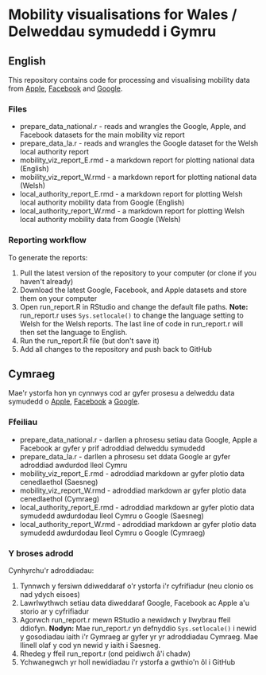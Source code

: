 # Mobility visualisations for Wales / Delweddau symudedd i Gymru

## English

This repository contains code for processing and visualising mobility data from [Apple](https://covid19.apple.com/mobility), [Facebook](https://data.humdata.org/dataset/movement-range-maps) and [Google](https://www.google.com/covid19/mobility/).

### Files
*	prepare_data_national.r - reads and wrangles the Google, Apple, and Facebook datasets for the main mobility viz report
* prepare_data_la.r - reads and wrangles the Google dataset for the Welsh local authority report
*	mobility_viz_report_E.rmd - a markdown report for plotting national data (English)
* mobility_viz_report_W.rmd - a markdown report for plotting national data (Welsh)
* local_authority_report_E.rmd - a markdown report for plotting Welsh local authority mobility data from Google (English)
* local_authority_report_W.rmd - a markdown report for plotting Welsh local authority mobility data from Google (Welsh)

### Reporting workflow
To generate the reports:
1.	Pull the latest version of the repository to your computer (or clone if you haven't already)
2.	Download the latest Google, Facebook, and Apple datasets and store them on your computer
3.	Open run_report.R in RStudio and change the default file paths. **Note:** run_report.r uses `Sys.setlocale()` to change the language setting to Welsh for the Welsh reports. The last line of code in run_report.r will then set the language to English. 
4.	Run the run_report.R file (but don't save it)
5.	Add all changes to the repository and push back to GitHub

## Cymraeg

Mae'r ystorfa hon yn cynnwys cod ar gyfer prosesu a delweddu data symudedd o [Apple](https://covid19.apple.com/mobility), [Facebook](https://data.humdata.org/dataset/movement-range-maps) a [Google](https://www.google.com/covid19/mobility/).

### Ffeiliau

*	prepare_data_national.r - darllen a phrosesu setiau data Google, Apple a Facebook ar gyfer y prif adroddiad delweddu symudedd
* prepare_data_la.r - darllen a phrosesu set ddata Google ar gyfer adroddiad awdurdod lleol Cymru
*	mobility_viz_report_E.rmd - adroddiad markdown ar gyfer plotio data cenedlaethol (Saesneg)
* mobility_viz_report_W.rmd - adroddiad markdown ar gyfer plotio data cenedlaethol (Cymraeg)
* local_authority_report_E.rmd - adroddiad markdown ar gyfer plotio data symudedd awdurdodau lleol Cymru o Google (Saesneg)
* local_authority_report_W.rmd - adroddiad markdown ar gyfer plotio data symudedd awdurdodau lleol Cymru o Google (Cymraeg)

### Y broses adrodd
Cynhyrchu'r adroddiadau:
1.	Tynnwch y fersiwn ddiweddaraf o'r ystorfa i'r cyfrifiadur (neu clonio os nad ydych eisoes)
2.	Lawrlwythwch setiau data diweddaraf Google, Facebook ac Apple a'u storio ar y cyfrifiadur
3.	Agorwch run_report.r mewn RStudio a newidwch y llwybrau ffeil ddiofyn. **Nodyn:** Mae run_report.r yn defnyddio `Sys.setlocale()` i newid y gosodiadau iaith i'r Gymraeg ar gyfer yr yr adroddiadau Cymraeg. Mae llinell olaf y cod yn newid y iaith i Saesneg. 
4.	Rhedeg y ffeil run_report.r (ond peidiwch â'i chadw)
5.	Ychwanegwch yr holl newidiadau i'r ystorfa a gwthio'n ôl i GitHub
